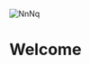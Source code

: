 ![NnNq](https://user-images.githubusercontent.com/96126445/157522820-ae40d63e-ad07-44f5-a7fa-2e812f102255.gif)
# Welcome
